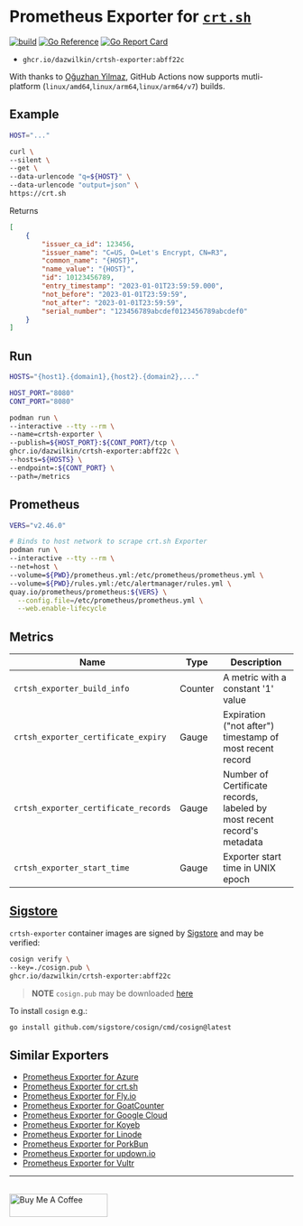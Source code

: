 # Prometheus Exporter for [`crt.sh`](https://crt.sh)

[![build](https://github.com/DazWilkin/crtsh-exporter/actions/workflows/multi-platform-docker-build.yml/badge.svg)](https://github.com/DazWilkin/crtsh-exporter/actions/workflows/multi-platform-docker-build.yml)
[![Go Reference](https://pkg.go.dev/badge/github.com/DazWilkin/crtsh-exporter.svg)](https://pkg.go.dev/github.com/DazWilkin/crtsh-exporter)
[![Go Report Card](https://goreportcard.com/badge/github.com/DazWilkin/crtsh-exporter)](https://goreportcard.com/report/github.com/DazWilkin/crtsh-exporter)

+ `ghcr.io/dazwilkin/crtsh-exporter:abff22c`

With thanks to [Oğuzhan Yilmaz](https://github.com/oguzhan-yilmaz), GitHub Actions now supports mutli-platform (`linux/amd64`,`linux/arm64`,`linux/arm64/v7`) builds.

## Example

```bash
HOST="..."

curl \
--silent \
--get \
--data-urlencode "q=${HOST}" \
--data-urlencode "output=json" \
https://crt.sh
```
Returns
```JSON
[
    {
        "issuer_ca_id": 123456,
        "issuer_name": "C=US, O=Let's Encrypt, CN=R3",
        "common_name": "{HOST}",
        "name_value": "{HOST}",
        "id": 10123456789,
        "entry_timestamp": "2023-01-01T23:59:59.000",
        "not_before": "2023-01-01T23:59:59",
        "not_after": "2023-01-01T23:59:59",
        "serial_number": "123456789abcdef0123456789abcdef0"
    }
]
```

## Run

```bash
HOSTS="{host1}.{domain1},{host2}.{domain2},..."

HOST_PORT="8080"
CONT_PORT="8080"

podman run \
--interactive --tty --rm \
--name=crtsh-exporter \
--publish=${HOST_PORT}:${CONT_PORT}/tcp \
ghcr.io/dazwilkin/crtsh-exporter:abff22c \
--hosts=${HOSTS} \
--endpoint=:${CONT_PORT} \
--path=/metrics
```

## Prometheus

```bash
VERS="v2.46.0"

# Binds to host network to scrape crt.sh Exporter
podman run \
--interactive --tty --rm \
--net=host \
--volume=${PWD}/prometheus.yml:/etc/prometheus/prometheus.yml \
--volume=${PWD}/rules.yml:/etc/alertmanager/rules.yml \
quay.io/prometheus/prometheus:${VERS} \
  --config.file=/etc/prometheus/prometheus.yml \
  --web.enable-lifecycle
```

## Metrics

|Name|Type|Description|
|----|----|-----------|
|`crtsh_exporter_build_info`|Counter|A metric with a constant '1' value|
|`crtsh_exporter_certificate_expiry`|Gauge|Expiration ("not after") timestamp of most recent record|
|`crtsh_exporter_certificate_records`|Gauge|Number of Certificate records, labeled by most recent record's metadata|
|`crtsh_exporter_start_time`|Gauge|Exporter start time in UNIX epoch|

## [Sigstore](https://www.sigstore.dev/)

`crtsh-exporter` container images are signed by [Sigstore](https://www.sigstore.dev/) and may be verified:

```bash
cosign verify \
--key=./cosign.pub \
ghcr.io/dazwilkin/crtsh-exporter:abff22c
```

> **NOTE** `cosign.pub` may be downloaded [here](./cosign.pub)

To install `cosign` e.g.:

```bash
go install github.com/sigstore/cosign/cmd/cosign@latest
```

## Similar Exporters

+ [Prometheus Exporter for Azure](https://github.com/DazWilkin/azure-exporter)
+ [Prometheus Exporter for crt.sh](https://github.com/DazWilkin/crtsh-exporter)
+ [Prometheus Exporter for Fly.io](https://github.com/DazWilkin/fly-exporter)
+ [Prometheus Exporter for GoatCounter](https://github.com/DazWilkin/goatcounter-exporter)
+ [Prometheus Exporter for Google Cloud](https://github.com/DazWilkin/gcp-exporter)
+ [Prometheus Exporter for Koyeb](https://github.com/DazWilkin/koyeb-exporter)
+ [Prometheus Exporter for Linode](https://github.com/DazWilkin/linode-exporter)
+ [Prometheus Exporter for PorkBun](https://github.com/DazWilkin/porkbun-exporter)
+ [Prometheus Exporter for updown.io](https://github.com/DazWilkin/updown-exporter)
+ [Prometheus Exporter for Vultr](https://github.com/DazWilkin/vultr-exporter)

<hr/>
<br/>
<a href="https://www.buymeacoffee.com/dazwilkin" target="_blank"><img src="https://cdn.buymeacoffee.com/buttons/default-orange.png" alt="Buy Me A Coffee" height="41" width="174"></a>
